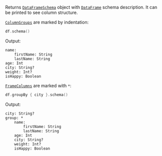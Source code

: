 [//]: # (title: schema)

<!---IMPORT org.jetbrains.kotlinx.dataframe.samples.api.Analyze-->

Returns [`DataFrameSchema`](schemas.md) object with [`DataFrame`](DataFrame.md) schema description. It can be printed to see column structure.

[`ColumnGroups`](DataColumn.md#columngroup) are marked by indentation:

<!---FUN schema-->

```kotlin
df.schema()
```

<dataFrame src="org.jetbrains.kotlinx.dataframe.samples.api.Analyze.schema.html"/>
<!---END-->

Output:

```text
name:
    firstName: String
    lastName: String
age: Int
city: String?
weight: Int?
isHappy: Boolean
```

[`FrameColumns`](DataColumn.md#framecolumn) are marked with `*`:

<!---FUN schemaGroupBy-->

```kotlin
df.groupBy { city }.schema()
```

<dataFrame src="org.jetbrains.kotlinx.dataframe.samples.api.Analyze.schemaGroupBy.html"/>
<!---END-->

Output:

```text
city: String?
group: *
    name:
        firstName: String
        lastName: String
    age: Int
    city: String?
    weight: Int?
    isHappy: Boolean
```

